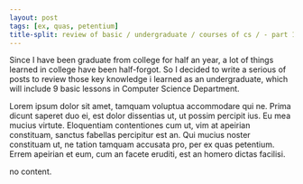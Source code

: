 ```yaml
---
layout: post
tags: [ex, quas, petentium]
title-split: review of basic / undergraduate / courses of cs / - part 1
---
```

Since I have been graduate from college for half an year, a lot of things learned in college have been half-forgot. So I decided to write a serious of posts to review those key knowledge i learned as an undergraduate, which will include 9 basic lessons in Computer Science Department.

Lorem ipsum dolor sit amet, tamquam voluptua accommodare qui ne. Prima dicunt saperet duo ei, est dolor dissentias ut, ut possim percipit ius. Eu mea mucius virtute. Eloquentiam contentiones cum ut, vim at apeirian constituam, sanctus fabellas percipitur est an. Qui mucius noster constituam ut, ne tation tamquam accusata pro, per ex quas petentium. Errem apeirian et eum, cum an facete eruditi, est an homero dictas facilisi.

no content.

